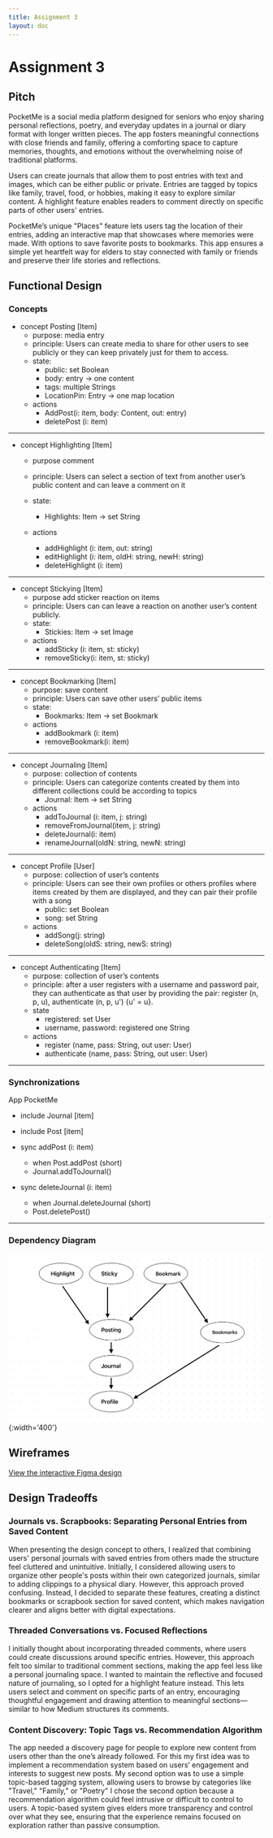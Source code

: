 ```yaml
---
title: Assignment 3
layout: doc
---
```


# Assignment 3

## Pitch

PocketMe is a social media platform designed for seniors who enjoy sharing personal reflections, poetry, and everyday updates in a journal or diary format with longer written pieces. The app fosters meaningful connections with close friends and family, offering a comforting space to capture memories, thoughts, and emotions without the overwhelming noise of traditional platforms.

Users can create journals that allow them to post entries with text and images, which can be either public or private. Entries are tagged by topics like family, travel, food, or hobbies, making it easy to explore similar content. A highlight feature enables readers to comment directly on specific parts of other users' entries.

PocketMe’s unique "Places" feature lets users tag the location of their entries, adding an interactive map that showcases where memories were made. With options to save favorite posts to bookmarks. This app ensures a simple yet heartfelt way for elders to stay connected with family or friends and preserve their life stories and reflections.


## Functional Design 
### Concepts
- concept Posting [Item]
    - purpose: media entry 
    - principle: Users can create media to share for other users to see publicly or they can keep privately just for them to access.
    - state:
        - public: set Boolean
        - body: entry -> one content
	    - tags: multiple Strings
	    - LocationPin: Entry -> one map location
    - actions
	    - AddPost(i: item, body: Content,  out: entry)
	    - deletePost (i: item)
----------------------------
- concept Highlighting [Item]
    - purpose comment
    - principle: Users can select a section of text from another user’s public content and can leave a comment on it 

    - state:
        - Highlights: Item -> set String
    - actions
	    - addHighlight (i: item, out: string)
        - editHighlight (i: item, oldH: string, newH: string)
        - deleteHighlight (i: item)
----------------------------
- concept Stickying [Item]
    - purpose add sticker reaction on items
    - principle: Users can can leave a reaction on another user’s content publicly.
    - state:
        - Stickies: Item -> set Image
    - actions
	    - addSticky (i: item, st: sticky)	
        - removeSticky(i: item, st: sticky)

----------------------------
- concept Bookmarking [Item]
    - purpose: save content
    - principle: Users can save other users’ public items 
    - state:
        - Bookmarks: Item -> set Bookmark
    - actions
	    - addBookmark (i: item)
        - removeBookmark(i: item)

----------------------------
- concept Journaling [Item]
    - purpose: collection of contents
    - principle: Users can categorize contents created by them into different collections could be according to topics
        - Journal: Item -> set String
    - actions
	    - addToJournal (i: item, j: string)
        - removeFromJournal(item, j: string)
        - deleteJournal(i: item)
        - renameJournal(oldN: string, newN: string)
----------------------------
- concept Profile [User]
    - purpose: collection of user’s contents
    - principle: Users can see their own profiles or others profiles where items created by them are displayed, and they can pair their profile with a song
        - public: set Boolean
        - song: set String
    - actions
	    - addSong(j: string)
        - deleteSong(oldS: string, newS: string)
        
        
----------------------------
- concept Authenticating [Item]
    - purpose: collection of user’s contents
    - principle: after a user registers with a username and password pair, they can authenticate as that user by providing
        the pair: register (n, p, u), authenticate (n, p, u') {u' = u}.
    - state
        - registered: set User 
        - username, password: registered one String
    - actions
        - register (name, pass: String, out user: User)
        - authenticate (name, pass: String, out user: User)
        
        
----------------------------


### Synchronizations
App PocketMe
- include Journal [item]
- include Post [item]


- sync addPost (i: item)
    - when Post.addPost (short)
    - Journal.addToJournal()

- sync deleteJournal (i: item)
    - when Journal.deleteJournal (short)
    - Post.deletePost()
----------------------------
### Dependency Diagram
![Dependency Diagram](assignments_images/dependencies.png){:width='400'}


## Wireframes
[View the interactive Figma design](https://www.figma.com/proto/RzQ9d8aC9z918WGThOduXc/PocketMe?node-id=4-125&node-type=canvas&t=7wOS0HasO0FKIfdm-1&scaling=scale-down&content-scaling=fixed&page-id=0%3A1&starting-point-node-id=4%3A125)


## Design Tradeoffs
### Journals vs. Scrapbooks: Separating Personal Entries from Saved Content
When presenting the design concept to others, I realized that combining users' personal journals with saved entries from others made the structure feel cluttered and unintuitive. Initially, I considered allowing users to organize other people's posts within their own categorized journals, similar to adding clippings to a physical diary. However, this approach proved confusing. Instead, I decided to separate these features, creating a distinct bookmarks or scrapbook section for saved content, which makes navigation clearer and aligns better with digital expectations.


### Threaded Conversations vs. Focused Reflections
I initially thought about incorporating threaded comments, where users could create discussions around specific entries. However, this approach felt too similar to traditional comment sections, making the app feel less like a personal journaling space. I wanted to maintain the reflective and focused nature of journaling, so I opted for a highlight feature instead. This lets users select and comment on specific parts of an entry, encouraging thoughtful engagement and drawing attention to meaningful sections—similar to how Medium structures its comments.

### Content Discovery: Topic Tags vs. Recommendation Algorithm
The app needed a discovery page for people to explore new content from users other than the one’s already followed. For this my first idea was to implement a recommendation system based on users’ engagement and interests to suggest new posts. My second option was to use a simple topic-based tagging system, allowing users to browse by categories like "Travel," "Family," or "Poetry" I chose the second option because a recommendation algorithm could feel intrusive or difficult to control to users. A topic-based system gives elders more transparency and control over what they see, ensuring that the experience remains focused on exploration rather than passive consumption.